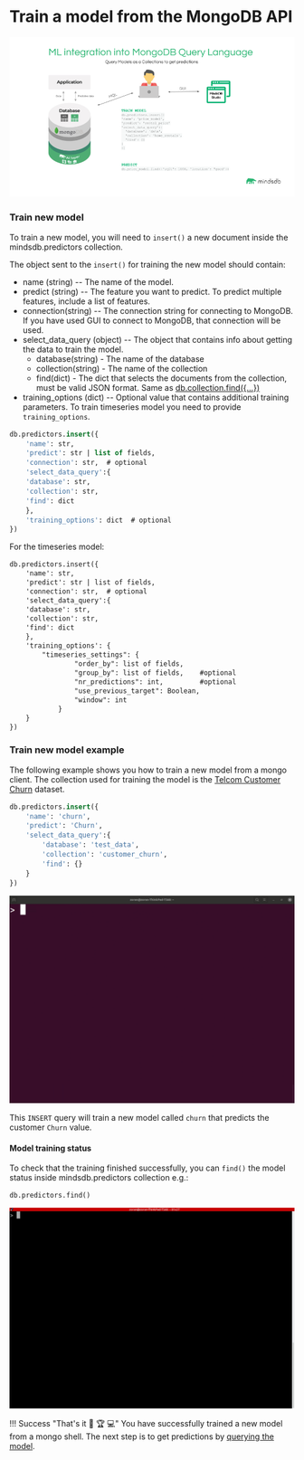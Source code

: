 # Train a model from the MongoDB API

![Train model from mongodb](/assets/databases/mongodb/mongo-mdb-code.png)


### Train new model

To train a new model, you will need to `insert()` a new document inside the mindsdb.predictors collection.


The object sent to the `insert()` for training the new model should contain:

* name (string) -- The name of the model.
* predict (string) --  The feature you want to predict. To predict multiple features, include a list of features.
* connection(string) -- The connection string for connecting to MongoDB. If you have used GUI to connect to MongoDB, that connection will be used.
* select_data_query (object) -- The object that contains info about getting the data to train the model.
    * database(string) - The name of the database
    * collection(string) - The name of the collection
    * find(dict) - The dict that selects the documents from the collection, must be valid JSON format. Same as [db.collection.find({...})](https://docs.mongodb.com/manual/reference/method/db.collection.find/)
* training_options (dict) -- Optional value that contains additional training parameters. To train timeseries model you need to provide `training_options`.

```sql
db.predictors.insert({
    'name': str,
    'predict': str | list of fields,
    'connection': str,  # optional
    'select_data_query':{
    'database': str,
    'collection': str,
    'find': dict  
    },
    'training_options': dict  # optional
})
```
For the timeseries model:

```
db.predictors.insert({
    'name': str,
    'predict': str | list of fields,
    'connection': str,  # optional
    'select_data_query':{
    'database': str,
    'collection': str,
    'find': dict  
    },
    'training_options': { 
        "timeseries_settings": {                
                "order_by": list of fields,                
                "group_by": list of fields,    #optional            
                "nr_predictions": int,         #optional       
                "use_previous_target": Boolean,                
                "window": int            
            }
    }        
})

```

### Train new model example

The following example shows you how to train a new model from a mongo client. The collection used for training the model is the [Telcom Customer Churn](https://www.kaggle.com/blastchar/telco-customer-churn) dataset.

```sql
db.predictors.insert({
    'name': 'churn',
    'predict': 'Churn',
    'select_data_query':{
        'database': 'test_data',
        'collection': 'customer_churn',
        'find': {} 
    }
})
```

![Train model from mongo shell](/assets/predictors/mongo/mongo-insert.gif)


This `INSERT` query will train a new model called `churn` that predicts the customer `Churn` value. 

#### Model training status

To check that the training finished successfully, you can `find()` the model status inside mindsdb.predictors collection e.g.:

```sql
db.predictors.find()
```

![Training model status](/assets/predictors/mongo/mongo-status.gif)

!!! Success "That's it :tada: :trophy:  :computer:"
    You have successfully trained a new model from a mongo shell. The next step is to get predictions by [querying the model](/model/query/mongodb).





